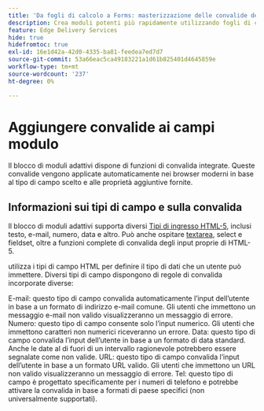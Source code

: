 ```yaml
---
title: 'Da fogli di calcolo a Forms: masterizzazione delle convalide dei campi del blocco di modulo adattivo'
description: Crea moduli potenti più rapidamente utilizzando fogli di calcolo e campi di blocchi di moduli adattivi. Questa guida consente di creare convalide personalizzate per i campi blocco EDS Forms.
feature: Edge Delivery Services
hide: true
hidefromtoc: true
exl-id: 16e1d42a-42d0-4335-ba81-feedea7ed7d7
source-git-commit: 53a66eac5ca49183221a1d61b825401d4645859e
workflow-type: tm+mt
source-wordcount: '237'
ht-degree: 0%

---
```


# Aggiungere convalide ai campi modulo

Il blocco di moduli adattivi dispone di funzioni di convalida integrate. Queste convalide vengono applicate automaticamente nei browser moderni in base al tipo di campo scelto e alle proprietà aggiuntive fornite.

## Informazioni sui tipi di campo e sulla convalida

Il blocco di moduli adattivi supporta diversi [Tipi di ingresso HTML-5](https://developer.mozilla.org/en-US/docs/Web/HTML/Element/input#input_types), inclusi testo, e-mail, numero, data e altro. Può anche ospitare [textarea](https://developer.mozilla.org/en-US/docs/Web/HTML/Element/textarea), select e fieldset, oltre a funzioni complete di convalida degli input proprie di HTML-5.

utilizza i tipi di campo HTML per definire il tipo di dati che un utente può immettere. Diversi tipi di campo dispongono di regole di convalida incorporate diverse:

E-mail: questo tipo di campo convalida automaticamente l’input dell’utente in base a un formato di indirizzo e-mail comune. Gli utenti che immettono un messaggio e-mail non valido visualizzeranno un messaggio di errore.
Numero: questo tipo di campo consente solo l’input numerico. Gli utenti che immettono caratteri non numerici riceveranno un errore.
Data: questo tipo di campo convalida l’input dell’utente in base a un formato di data standard. Anche le date al di fuori di un intervallo ragionevole potrebbero essere segnalate come non valide.
URL: questo tipo di campo convalida l’input dell’utente in base a un formato URL valido. Gli utenti che immettono un URL non valido visualizzeranno un messaggio di errore.
Tel: questo tipo di campo è progettato specificamente per i numeri di telefono e potrebbe attivare la convalida in base a formati di paese specifici (non universalmente supportati).



